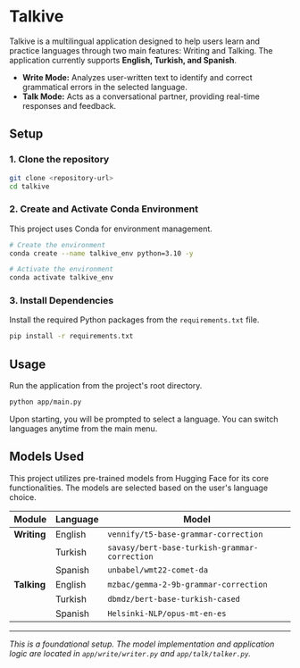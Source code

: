 # Talkive

Talkive is a multilingual application designed to help users learn and practice languages through two main features: Writing and Talking. The application currently supports **English, Turkish, and Spanish**.

-   **Write Mode:** Analyzes user-written text to identify and correct grammatical errors in the selected language.
-   **Talk Mode:** Acts as a conversational partner, providing real-time responses and feedback.

## Setup

### 1. Clone the repository
```bash
git clone <repository-url>
cd talkive
```

### 2. Create and Activate Conda Environment
This project uses Conda for environment management.

```bash
# Create the environment
conda create --name talkive_env python=3.10 -y

# Activate the environment
conda activate talkive_env
```

### 3. Install Dependencies
Install the required Python packages from the `requirements.txt` file.

```bash
pip install -r requirements.txt
```

## Usage

Run the application from the project's root directory.

```bash
python app/main.py
```

Upon starting, you will be prompted to select a language. You can switch languages anytime from the main menu.

## Models Used

This project utilizes pre-trained models from Hugging Face for its core functionalities. The models are selected based on the user's language choice.

| Module     | Language | Model                                       |
|------------|----------|---------------------------------------------|
| **Writing**  | English  | `vennify/t5-base-grammar-correction`        |
|            | Turkish  | `savasy/bert-base-turkish-grammar-correction` |
|            | Spanish  | `unbabel/wmt22-comet-da`                    |
| **Talking**  | English  | `mzbac/gemma-2-9b-grammar-correction`       |
|            | Turkish  | `dbmdz/bert-base-turkish-cased`             |
|            | Spanish  | `Helsinki-NLP/opus-mt-en-es`                |

---

*This is a foundational setup. The model implementation and application logic are located in `app/write/writer.py` and `app/talk/talker.py`.*
